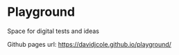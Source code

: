 # Playground 

Space for digital tests and ideas

Github pages url:
https://davidjcole.github.io/playground/

